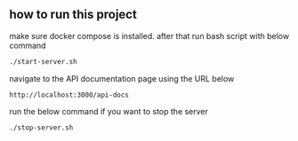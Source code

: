 ## how to run this project

make sure docker compose is installed. after that run bash script with below command

```sh
./start-server.sh
```

navigate to the API documentation page using the URL below

```
http://localhost:3000/api-docs
```

run the below command if you want to stop the server

```sh
./stop-server.sh
```
